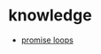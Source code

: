 knowledge
=========

* [promise loops](https://github.com/nomilous/knowledge/blob/master/spec/promise/loops.coffee#L81)
